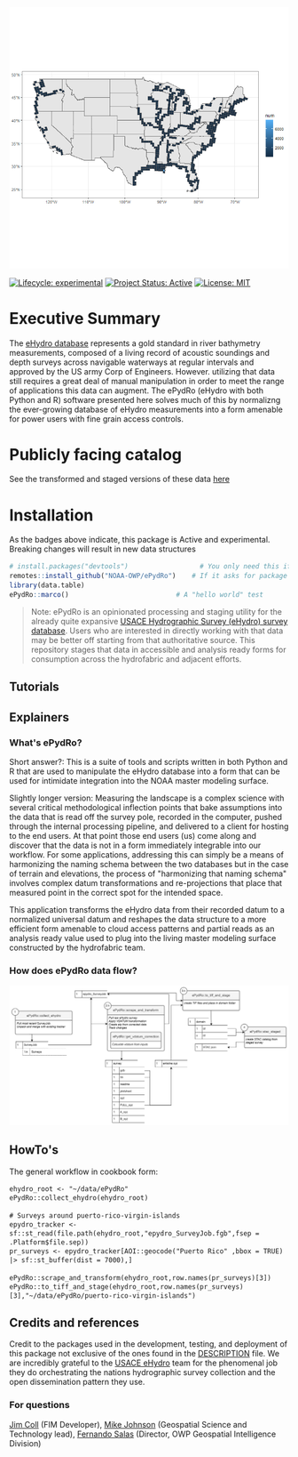 
![](https://github.com/JamesColl-NOAA/ePydRo/blob/dev/man/figures/3bcf273d-2154-42a0-8c19-6d6954d3bca2.png)

<!-- badges: start -->
[![Lifecycle: experimental](https://img.shields.io/badge/lifecycle-experimental-orange.svg)](https://lifecycle.r-lib.org/articles/stages.html#experimental)
[![Project Status: Active](https://www.repostatus.org/badges/latest/active.svg)](https://www.repostatus.org/#active)
[![License: MIT](https://img.shields.io/badge/License-MIT-yellow.svg)](https://choosealicense.com/licenses/mit/)
<!-- badges: end -->

# Executive Summary

The [eHydro database](https://www.arcgis.com/apps/dashboards/4b8f2ba307684cf597617bf1b6d2f85d) represents a gold standard in river bathymetry measurements, composed of a living record of acoustic soundings and depth surveys across navigable waterways at regular intervals and approved by the US army Corp of Engineers.  However. utilizing that data still requires a great deal of manual manipulation in order to meet the range of applications this data can augment.  The ePydRo (eHydro with both Python and R) software presented here solves much of this by normalizng the ever-growing database of eHydro measurements into a form amenable for power users with fine grain access controls.

# Publicly facing catalog

See the transformed and staged versions of these data [here](https://spatial.dev.water.noaa.gov/data/surface/nws-ehydro/)

# Installation

As the badges above indicate, this package is Active and experimental.  Breaking changes will result in new data structures

``` r
# install.packages("devtools")                  # You only need this if this is your very first time opening RStudio
remotes::install_github("NOAA-OWP/ePydRo")    # If it asks for package updates: press 1
library(data.table)
ePydRo::marco()                           # A "hello world" test
```

> Note: ePydRo is an opinionated processing and staging utility for the already quite expansive [USACE Hydrographic Survey (eHydro) survey database](https://www.arcgis.com/apps/dashboards/4b8f2ba307684cf597617bf1b6d2f85d).  Users who are interested in directly working with that data may be better off starting from that authoritative source.  This repository stages that data in accessible and analysis ready forms for consumption across the hydrofabric and adjacent efforts.

## Tutorials

## Explainers

### What's ePydRo?
Short answer?:
This is a suite of tools and scripts written in both Python and R that are used to manipulate the eHydro database into a form that can be used for intimidate integration into the NOAA master modeling surface.

Slightly longer version:
Measuring the landscape is a complex science with several critical methodological inflection points that bake assumptions into the data that is read off the survey pole, recorded in the computer, pushed through the internal processing pipeline, and delivered to a client for hosting to the end users.  At that point those end users (us) come along and discover that the data is not in a form immediately integrable into our workflow.  For some applications, addressing this can simply be a means of harmonizing the naming schema between the two databases but in the case of terrain and elevations, the process of "harmonizing that naming schema" involves complex datum transformations and re-projections that place that measured point in the correct spot for the intended space.

This application transforms the eHydro data from their recorded datum to a normalized universal datum and reshapes the data structure to a more efficient form amenable to cloud access patterns and partial reads as an analysis ready value used to plug into the living master modeling surface constructed by the hydrofabric team.

### How does ePydRo data flow?

![_9743a3fb7f8bf395e9f8ac2282cc5490.png](https://github.com/JamesColl-NOAA/ePydRo/blob/dev/man/figures/_9743a3fb7f8bf395e9f8ac2282cc5490.png)

## HowTo's
The general workflow in cookbook form:
```{r}
ehydro_root <- "~/data/ePydRo"
ePydRo::collect_ehydro(ehydro_root)
                                                                                 
# Surveys around puerto-rico-virgin-islands
epydro_tracker <- sf::st_read(file.path(ehydro_root,"epydro_SurveyJob.fgb",fsep = .Platform$file.sep))
pr_surveys <- epydro_tracker[AOI::geocode("Puerto Rico" ,bbox = TRUE) |> sf::st_buffer(dist = 7000),]
                                                                                 
ePydRo::scrape_and_transform(ehydro_root,row.names(pr_surveys)[3])
ePydRo::to_tiff_and_stage(ehydro_root,row.names(pr_surveys)[3],"~/data/ePydRo/puerto-rico-virgin-islands")
```

## Credits and references

Credit to the packages used in the development, testing, and deployment of this package not exclusive of the ones found in the [DESCRIPTION](https://github.com/NOAA-OWP/ePydRo/blob/dev/DESCRIPTION) file.  We are incredibly grateful to the [USACE eHydro](https://www.sam.usace.army.mil/Missions/Spatial-Data-Branch/) team for the phenomenal job they do orchestrating the nations hydrographic survey collection and the open dissemination pattern they use.

### For questions

[Jim Coll](james.coll@noaa.gov) (FIM Developer), [Mike Johnson](mike.johnson@noaa.gov) (Geospatial Science and Technology lead), [Fernando Salas](fernando.salas@noaa.gov) (Director, OWP Geospatial Intelligence Division)
